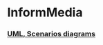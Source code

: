 # InformMedia

### [UML, Scenarios diagrams](https://drive.google.com/file/d/1_jLs3teL5JBwbiX5S90P6sUYNpAbAxmz/view?usp=sharing)
